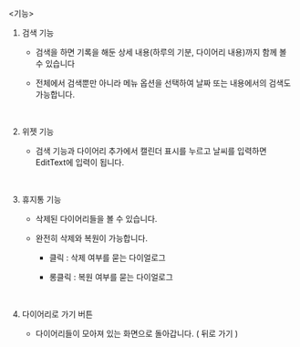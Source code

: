<기능>

1. 검색 기능

   - 검색을 하면 기록을 해둔 상세 내용(하루의 기분, 다이어리 내용)까지 함께 볼 수 있습니다

   - 전체에서 검색뿐만 아니라 메뉴 옵션을 선택하여 날짜 또는 내용에서의 검색도 가능합니다.
  
   

 <br>


2. 위젯 기능

   - 검색 기능과 다이어리 추가에서 캘린더 표시를 누르고 날씨를 입력하면 EditText에 입력이 됩니다.
  

<br>
 

3. 휴지통 기능

   - 삭제된 다이어리들을 볼 수 있습니다.

   - 완전히 삭제와 복원이 가능합니다.

       - 클릭 : 삭제 여부를 묻는 다이얼로그

       - 롱클릭 : 복원 여부를 묻는 다이얼로그 

<br>
 

4. 다이어리로 가기 버튼 

   - 다이어리들이 모아져 있는 화면으로 돌아갑니다. ( 뒤로 가기 )
